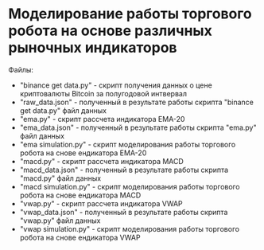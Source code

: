# Моделирование работы торгового робота на основе различных рыночных индикаторов
Файлы:
- "binance get data.py" - скрипт получения данных о цене криптовалюты Bitcoin за полугодовой интвервал
- "raw_data.json" - полученный в результате работы скрипта "binance get data.py" файл данных
- "ema.py" - скрипт рассчета индикатора EMA-20
- "ema_data.json" - полученный в результате работы скрипта "ema.py" файл данных
- "ema simulation.py" - скрипт моделирования работы торгового робота на снове ендикатора EMA-20
- "macd.py" - скрипт рассчета индикатора MACD
- "macd_data.json" - полученный в результате работы скрипта "macd.py" файл данных
- "macd simulation.py" - скрипт моделирования работы торгового робота на снове ендикатора MACD
- "vwap.py" - скрипт рассчета индикатора VWAP
- "vwap_data.json" - полученный в результате работы скрипта "vwap.py" файл данных
- "vwap simulation.py" - скрипт моделирования работы торгового робота на снове ендикатора VWAP
